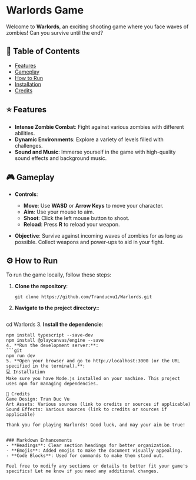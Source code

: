 # Warlords Game

Welcome to **Warlords**, an exciting shooting game where you face waves of zombies! Can you survive until the end?

## 📜 Table of Contents
- [Features](#-features)
- [Gameplay](#-gameplay)
- [How to Run](#-how-to-run)
- [Installation](#-installation)
- [Credits](#-credits)

## ⭐ Features
- **Intense Zombie Combat**: Fight against various zombies with different abilities.
- **Dynamic Environments**: Explore a variety of levels filled with challenges.
- **Sound and Music**: Immerse yourself in the game with high-quality sound effects and background music.

## 🎮 Gameplay
- **Controls**:
  - **Move**: Use **WASD** or **Arrow Keys** to move your character.
  - **Aim**: Use your mouse to aim.
  - **Shoot**: Click the left mouse button to shoot.
  - **Reload**: Press **R** to reload your weapon.

- **Objective**: Survive against incoming waves of zombies for as long as possible. Collect weapons and power-ups to aid in your fight.
## ⚙️ How to Run
To run the game locally, follow these steps:

1. **Clone the repository**:
   ```git
   git clone https://github.com/Tranducvu1/Warlords.git

2. **Navigate to the project directory:**:
   ```git
cd Warlords
3. **Install the dependencie**:
   ```git
npm install typescript --save-dev
npm install @playcanvas/engine --save
4. **Run the development server:**:
   ```git
npm run dev
5. **Open your browser and go to http://localhost:3000 (or the URL specified in the terminal).**:
💻 Installation
Make sure you have Node.js installed on your machine. This project uses npm for managing dependencies.

🎉 Credits
Game Design: Tran Duc Vu
Art Assets: Various sources (link to credits or sources if applicable)
Sound Effects: Various sources (link to credits or sources if applicable)

Thank you for playing Warlords! Good luck, and may your aim be true!


### Markdown Enhancements
- **Headings**: Clear section headings for better organization.
- **Emojis**: Added emojis to make the document visually appealing.
- **Code Blocks**: Used for commands to make them stand out.

Feel free to modify any sections or details to better fit your game's specifics! Let me know if you need any additional changes.
